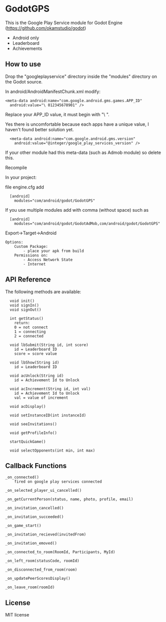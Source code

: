 GodotGPS
========

This is the Google Play Service module for Godot Engine (https://github.com/okamstudio/godot)
- Android only
- Leaderboard
- Achievements

How to use
----------
Drop the "googleplayservice" directory inside the "modules" directory on the Godot source.

In android/AndroidManifestChunk.xml modify:
```
<meta-data android:name="com.google.android.gms.games.APP_ID"
  android:value="\ 012345678901" /> 
```
Replace your APP_ID value, it must begin with "\ ".

Yes there is uncomfortable because each apps have a unique value, I haven't found better solution yet.

```
  <meta-data android:name="com.google.android.gms.version"
    android:value="@integer/google_play_services_version" />
```
If your other module had this meta-data (such as Admob module) so delete this.

Recompile

In your project:

file engine.cfg add
```
  [android]
    modules="com/android/godot/GodotGPS"
``` 
If you use multiple modules add with comma (without space) such as
```
  [android]
    modules="com/android/godot/GodotAdMob,com/android/godot/GodotGPS"
```
Export->Target->Android

	Options:
		Custom Package:
			- place your apk from build
		Permissions on:
			- Access Network State
			- Internet

API Reference
-------------

The following methods are available:
```
  void init()
  void signIn()
  void signOut()
	
  int getStatus()
    return:
    0 = not connect
    1 = connecting
    2 = connected
  
  void lbSubmit(String id, int score)
    id = Leaderboard ID
    score = score value
  
  void lbShow(String id)
    id = Leaderboard ID

  void acUnlock(String id)
    id = Achievement Id to Unlock
    
  void acIncrement(String id, int val)
    id = Achievement Id to Unlock
    val = value of increment
  
  void acDisplay()
  
  void setInstanceID(int instanceId)
  
  void seeInvitations()
  
  void getProfileInfo()
  
  startQuickGame()
  
  void selectOpponents(int min, int max)
```

Callback Functions
-------------
```
_on_connected()
    fired on google play services connected

_on_selected_player_ui_cancelled()

_on_getCurrentPerson(status, name, photo, profile, email)

_on_invitation_cancelled()

_on_invitation_succeeded()

_on_game_start()

_on_invitation_recieved(invitedFrom)

_on_invitation_emoved()

_on_connected_to_room(RoomId, Participants, MyId)

_on_left_room(statusCode, roomId)

_on_disconnected_from_room(room)

_on_updatePeerScoresDisplay()

_on_leave_room(roomId)

```
License
-------------
MIT license
